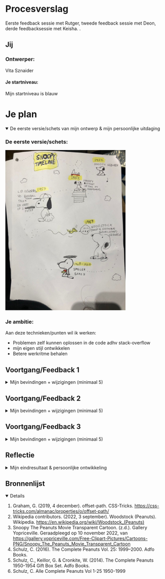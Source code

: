 # Procesverslag
Eerste feedback sessie met Rutger, tweede feedback sessie met Deon, derde feedbacksessie met Keisha. . 


## Jij

### Ontwerper:
Vita Sznaider

#### Je startniveau:
Mijn startniveau is blauw




# Je plan

<details open>
  <summary>De eerste versie/schets van mijn ontwerp & mijn persoonlijke uitdaging</summary>

  ### De eerste versie/schets:
  <img src="readme-images/schets.jpg" width ="375px" alt="eerste schets">


  ### Je ambitie: 
  Aan deze technieken/punten wil ik werken:
  - Problemen zelf kunnen oplossen in de code adhv stack-overflow
  - mijn eigen stijl ontwikkelen
  - Betere werkritme behalen
</details>




## Voortgang/Feedback 1

<details>
  <summary>Mijn bevindingen + wijzigingen (minimaal 5)</summary>

  ### Bevinding 1:
  In de eerste feedback sessie zei Rutger dat mijn schets leuk is maar dat ik na moet denken over wat hem uniek maakt.

  #### oplossing:
  Ik heb de vormgeving van Snoopy overgenomen met kromme lijnen en een naïef opmaak. 


  ### Bevinding 2:
  Tip: Je kan de "comic" vormgeving aanhouden met vierkante blokken en horizontal scrolling
  #### oplossing:
  Ik heb de ordered list in een flexbox gestopt en deze wordt horizontaal weergegeven
  <img src="readme-images/eerstepagina.png" width="375px"; alt="eerste ontwikkeling in de pagina, horizontale lijst">

  ### Bevinding 3:
  Je zou ook de tekenstijl kunnen toevoegen en gebruik maken van zwart/wit van de oude snoopy
  #### oplossing:
  Ik heb de tekenstijl toegevoegd door consistent te zijn met de svg's die ik plaats en de minimalistische tekenstijl. 
 
  ### Bevinding 4:
  Je moet nadenken over interacties
  #### oplossing:
  Ik ging meteen aan de slag en heb een animatie van vliegende woodstock gemaakt. 

  ### Bevinding 5:
  Goed idee, snoopy heeft veel uiterlijken om uit te werken.  
  #### oplossing:
  Ik heb verschillende vormen van Snoopy gekozen om in mijn tijdlijn weer te geven, om een overzichtelijk beeld te geven. 


  ### Bevinding 6:
  Lijkt te veel op een tijdlijn
  <img src="readme-images/tweedepagina.png" width="375px" alt="tweede ontwikkeling in de pagina 'knoppen'">  
  #### oplossing:
  Snoopy fases als actuele snoopy's uit de geschiedenis weergegeven
  <img src="readme-images/derdepagina.png" width="375px" alt="derde ontwikkeling in de pagina met snoopys">  
</details>




## Voortgang/Feedback 2

<details>
  <summary>Mijn bevindingen + wijzigingen (minimaal 5)</summary>
  
  ### Bevinding 1:
  Deon zei dat mijn kleurenpalet rood mist
  #### oplossing:
  Ik heb een rood huisje van Snoopy als achtergrond toegevoegd



  ### Bevinding 2:
  Er waren geen states.

  #### oplossing:
  Ik heb een hover state toegevoegd waarbij de buttons groter worden. Voor focus heb ik geexperimenteerd maar was mij niet echt gelukt, was alsnog tevreden met dat je via tab de buttons nog steeds kan selecteren. 


  ### Bevinding 3:
  Alt text miste in sommige afbeeldingen

  #### oplossing:
  Alt text aan alle foto's toegevoegd.


  ### Bevinding 4:
  Kleuren waren niet met variabelen (CSS properties) gemaakt
  #### oplossing:
  Alle kleuren aangepast en staan nu in de properties.
  

  ### Bevinding 5:
  Er zijn pixels bij sommige plekken.
  #### oplossing:
  Ik heb de pixels vervangen door toegestaan relative units (meestal em)


  ### Bevinding 5:
  *Je hebt Snoopy gekozen, niet woodstock*
  #### oplossing:
  Ik heb verder meer gefocust op Snoopy zelf dan zijn beste vriend, ook al doen ze alles samen. Interacties met Snoopy bedacht en gemaakt.

</details>




## Voortgang/Feedback 3

<details>
  <summary>Mijn bevindingen + wijzigingen (minimaal 5)</summary>
  
  ### Bevinding 1:
  In de CSS miste er per onderdeel een kopje
  #### oplossing:
  Heb de code geformat met CSS formatter en beautify, spaties toegevoegd en kopjes.


  ### Bevinding 2:
  Bronnen misten 
  #### oplossing:
  Heb de bronnen toegevoegd



  ### Bevinding 3:
  de wolken vliegen over de plaatjes heen
  <img src="readme-images/vierdepagina.png" width="375px" alt="vierde ontwikkeling in de pagina met wolken op de plaatjes">  
  #### oplossing:
  Heb de wolken bij de details pagina's weggehaald/uitgezet (display:none gegeven aan de header)
  <img src="readme-images/zonderwolken.png" width="375px" alt="vierde ontwikkeling in de pagina zonder wolken op de plaatjes">  
 
 
  ### Bevinding 2:
  Secties die ik niet ga gebruiken staan nog overal
  #### oplossing:
  Heb de regels die ik nier had gebruikt weggehaald.





</details>




## Reflectie

<details>
  <summary>Mijn eindresultaat & persoonlijke ontwikkeling</summary>

  ### Je uitkomst - karakteristiek screenshot(s):
  <img src="readme-images/huidigontwerp.png" width="375px" alt="huidig ontwerp">


  ### Dit ging goed/Heb ik geleerd: 
Woodstock animatie is waar ik de meeste complimenten voor heb gekregen.

Het ontwerp is mooier geworden dan mijn vrienden en familie hebben bedacht. 

Ik ben nu gewend aan de werkritme waaraan ik wou wennen.

ik heb meerdere dingen geleerd, waaronder:
-voor bijna elk probleem is een *stack overflow* post. In hoeverre de code die daar aangeboden wordt betrouwbaar/ethisch is is aan de ontwerper te bepalen. 
-met svg's hebben we meer controle over de *texture* van wat we proberen te creeren. 
-*offset path* is de manier om een element op jouw manier te animeren.
-last-of-type(2) bestaat niet, alleen *nth-last-of-type(2)*.
-Het is onderandere daarom verstandig om geen selectors van last-of-type te gebruiken als je nog niet klaar bent met je 'types.'
-Goed om vanuit het hart te werken omdat je dan meer zin hebt in het project, ipv constant betere en ingewikkeldere codepens te zoeken.
-kleuren moeten in root:.(css properties)
  <img src="readme-images/huidigontwerp.png" width="375px" alt="nogmaals mijn mooie index met de mooie kleine details in de h1">


  ### Dit was lastig/Is niet gelukt:
Aan het einde van het project kreeg ik steeds de plaatjes van de strips in beeld bij mijn index. Dat was niet de bedoeling.
Ik weet bijna zeker dat er een manier is om ze eenmaal te verstoppen zonder *veel regels code voor elk element*. 
Ik had ook graag andere achtergronden en spraak svg'tjes gemaakt. Aangezien het onverwachte urenlang duurde voordat ik de comics weer zelfstandig weg kreeg van mijn index maak ik me zorgen dat het net vlakbij de deadline mis kan gaan, die risico nemen doe ik niet. Maar ook omdat de pagina anders te druk wordt.

  <img src="readme-images/fail.jpg" width="375px" alt="jammer">
  <img src="readme-images/fail2.jpg" width="375px" alt="jammer2">

</details>




## Bronnenlijst

<details open>


1. Graham, G. (2019, 4 december). offset-path. CSS-Tricks. https://css-tricks.com/almanac/properties/o/offset-path/
2. Wikipedia contributors. (2022, 3 september). Woodstock (Peanuts). Wikipedia. https://en.wikipedia.org/wiki/Woodstock_(Peanuts)
3. Snoopy The Peanuts Movie Transparent Cartoon. (z.d.). Gallery Yopriceville. Geraadpleegd op 10 november 2022, van https://gallery.yopriceville.com/Free-Clipart-Pictures/Cartoons-PNG/Snoopy_The_Peanuts_Movie_Transparent_Cartoon
4. Schulz, C. (2016). The Complete Peanuts Vol. 25: 1999–2000. Adfo Books.
5. Schulz, C., Keillor, G. & Cronkite, W. (2014). The Complete Peanuts 1950-1954 Gift Box Set. Adfo Books.
6. Schulz, C. Alle Complete Peanuts Vol 1-25 1950-1999

</details>
